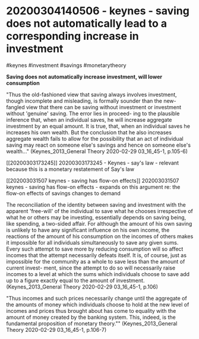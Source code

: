 20200304140506 - keynes - saving does not automatically lead to a corresponding increase in investment
========================================



#keynes #investment #savings #monetarytheory

**Saving does not automatically increase investment, will lower consumption**

"Thus the old-fashioned view that saving always  involves investment, though incomplete and misleading,  is formally sounder than the new-fangled view that  there can be saving without investment or investment  without 'genuine' saving. The error lies in proceed-  ing to the plausible inference that, when an individual  saves, he will increase aggregate investment by an equal  amount. It is true, that, when an individual saves he  increases his own wealth. But the conclusion that he also increases aggregate wealth fails to allow for the  possibility that an act of individual saving may react  on someone else's savings and hence on someone else's  wealth..."
(Keynes_2013_General Theory 2020-02-29 03_16_45-1, p.105-6)

[[20200303173245]] 20200303173245 - Keynes - say's law - relevant because this is a monetary restatement of Say's law

[[202003031507 keynes - saving has flow-on effects]] 202003031507 keynes - saving has flow-on effects - expands on this argument re: the flow-on effects of savings changes to demand


The reconciliation of the identity between saving  and investment with the apparent 'free-will' of the  individual to save what he chooses irrespective of what  he or others may be investing, essentially depends on  saving being, like spending, a two-sided affair. For  although the amount of his own saving is unlikely to  have any significant influence on his own income, the  reactions of the amount of his consumption on the  incomes of others makes it impossible for all individuals  simultaneously to save any given sums. Every such  attempt to save more by reducing consumption will so  affect incomes that the attempt necessarily defeats itself.  It is, of course, just as impossible for the community  as a whole to save less than the amount of current invest-  ment, since the attempt to do so will necessarily raise  incomes to a level at which the sums which individuals  choose to save add up to a figure exactly equal to the  amount of investment.
(Keynes_2013_General Theory 2020-02-29 03_16_45-1, p.106)

"Thus incomes  and such prices necessarily change until the aggregate  of the amounts of money which individuals choose to  hold at the new level of incomes and prices thus brought  about has come to equality with the amount of money created by the banking system. This, indeed, is the  fundamental proposition of monetary theory.""
(Keynes_2013_General Theory 2020-02-29 03_16_45-1, p.106-7)